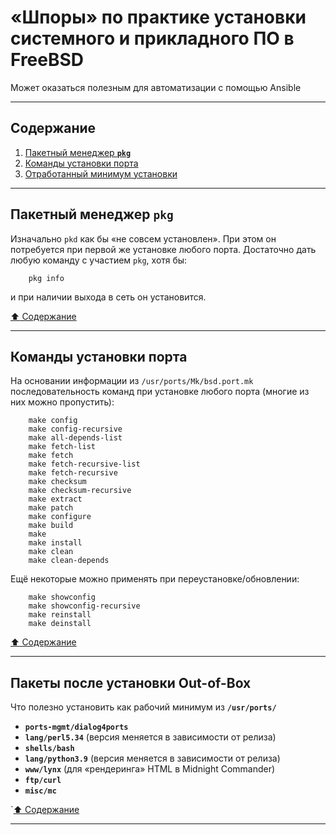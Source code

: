 # &laquo;Шпоры&raquo; по практике установки системного и прикладного ПО в FreeBSD #

Может оказаться полезным для автоматизации с помощью Ansible

----

## Содержание ##

1. [Пакетный менеджер **`pkg`**](#пакетный-менеджер-pkg)    
2. [Команды установки порта](#команды-установки-порта)    
3. [Отработанный минимум установки](#пакеты-после-установки-out-of-box)    

----

## Пакетный менеджер **`pkg`** ##

Изначально `pkd` как бы &laquo;не совсем установлен&raquo;. При этом он
потребуется при первой же установке любого порта. Достаточно дать любую команду
с участием `pkg`, хотя бы:

```shell
    pkg info
```

и при наличии выхода в сеть он установится.

[:arrow_up: Содержание](#содержание)

----

## Команды установки порта ##

На основании информации из `/usr/ports/Mk/bsd.port.mk` последовательность команд
при установке любого порта (многие из них можно пропустить):

```shell
    make config
    make config-recursive
    make all-depends-list
    make fetch-list
    make fetch
    make fetch-recursive-list
    make fetch-recursive
    make checksum
    make checksum-recursive
    make extract
    make patch
    make configure
    make build
    make
    make install
    make clean
    make clean-depends
```

Ещё некоторые можно применять при переустановке/обновлении:

```shell
    make showconfig
    make showconfig-recursive
    make reinstall
    make deinstall
```

[:arrow_up: Содержание](#содержание)

----

## Пакеты после установки Out-of-Box ##

Что полезно установить как рабочий минимум из **`/usr/ports/`**

- **`ports-mgmt/dialog4ports`**
- **`lang/perl5.34`** (версия меняется в зависимости от релиза)
- **`shells/bash`**
- **`lang/python3.9`** (версия меняется в зависимости от релиза)
- **`www/lynx`** (для &laquo;рендеринга&raquo; HTML в Midnight Commander)
- **`ftp/curl`**
- **`misc/mc`**

`[:arrow_up: Содержание](#содержание)

----
